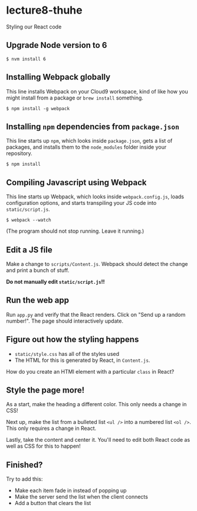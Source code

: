 # lecture8-thuhe

Styling our React code

## Upgrade Node version to 6

```$ nvm install 6```

## Installing Webpack globally

This line installs Webpack on your Cloud9 workspace, kind of like how you might
install from a package or `brew install` something.

```$ npm install -g webpack```

## Installing `npm` dependencies from `package.json`

This line starts up `npm`, which looks inside `package.json`, gets a list of
packages, and installs them to the `node_modules` folder inside your repository.

```$ npm install```

## Compiling Javascript using Webpack

This line starts up Webpack, which looks inside `webpack.config.js`, loads
configuration options, and starts transpiling your JS code into `static/script.js`.

```$ webpack --watch```

(The program should not stop running. Leave it running.)

## Edit a JS file

Make a change to `scripts/Content.js`. Webpack should detect the change and
print a bunch of stuff.

**Do not manually edit `static/script.js`!!**

## Run the web app

Run `app.py` and verify that the React renders. Click on "Send up a random
number!". The page should interactively update.

## Figure out how the styling happens

* `static/style.css` has all of the styles used
* The HTML for this is generated by React, in `Content.js`.

How do you create an HTMl element with a particular `class` in React?

## Style the page more!

As a start, make the heading a different color. This only needs a change in
CSS!

Next up, make the list from a bulleted list `<ul />` into a numbered list `<ol />`.
This only requires a change in React.

Lastly, take the content and center it. You'll need to edit both React code
as well as CSS for this to happen!

## Finished?

Try to add this:

* Make each item fade in instead of popping up
* Make the server send the list when the client connects
* Add a button that clears the list
